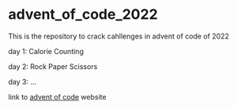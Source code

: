 # advent_of_code_2022
This is the repository to crack cahllenges in advent of code of 2022

day 1: Calorie Counting

day 2: Rock Paper Scissors

day 3: ...



link to [advent of code](https://adventofcode.com/) website
